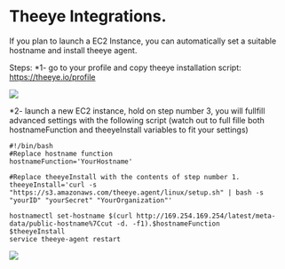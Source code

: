 # Theeye Integrations.

If you plan to launch a EC2 Instance, you can automatically set a suitable hostname and install theeye agent.

Steps:
*1- go to your profile and copy theeye installation script: https://theeye.io/profile

![](https://github.com/theeye-io-team/theeye-docs/master/integrations/images/theeye-agentInstallation.png)


*2- launch a new EC2 instance, hold on step number 3, you will fullfill advanced settings with the following script (watch out to full fille both hostnameFunction and theeyeInstall variables to fit your settings)


```
#!/bin/bash
#Replace hostname function
hostnameFunction='YourHostname'

#Replace theeyeInstall with the contents of step number 1.
theeyeInstall='curl -s "https://s3.amazonaws.com/theeye.agent/linux/setup.sh" | bash -s "yourID" "yourSecret" "YourOrganization"' 

hostnamectl set-hostname $(curl http://169.254.169.254/latest/meta-data/public-hostname%7Ccut -d. -f1).$hostnameFunction
$theeyeInstall
service theeye-agent restart

```

![](https://github.com/theeye-io-team/theeye-docs/blob/master/integrations/images/advancedLaunch.png)



